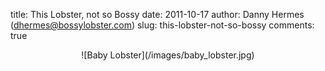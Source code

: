 title: This Lobster, not so Bossy
date: 2011-10-17
author: Danny Hermes (dhermes@bossylobster.com)
slug: this-lobster-not-so-bossy
comments: true

<div markdown="1" style="text-align: center;">
  ![Baby Lobster](/images/baby_lobster.jpg)
</div>
